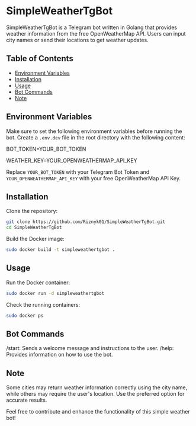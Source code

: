 # SimpleWeatherTgBot

SimpleWeatherTgBot is a Telegram bot written in Golang that provides weather information from the free OpenWeatherMap API. Users can input city names or send their locations to get weather updates.

## Table of Contents

- [Environment Variables](#environment-variables)
- [Installation](#installation)
- [Usage](#usage)
- [Bot Commands](#bot-commands)
- [Note](#note)

## Environment Variables

Make sure to set the following environment variables before running the bot. Create a `.env.dev` file in the root directory with the following content:

BOT_TOKEN=YOUR_BOT_TOKEN

WEATHER_KEY=YOUR_OPENWEATHERMAP_API_KEY

Replace `YOUR_BOT_TOKEN` with your Telegram Bot Token and `YOUR_OPENWEATHERMAP_API_KEY` with your free OpenWeatherMap API Key.

## Installation

Clone the repository:

```bash
git clone https://github.com/Riznyk01/SimpleWeatherTgBot.git
cd SimpleWeatherTgBot
```

Build the Docker image:
```bash
sudo docker build -t simpleweathertgbot .
```
## Usage
Run the Docker container:
```bash
sudo docker run -d simpleweathertgbot
```

Check the running containers:

```bash
sudo docker ps
```
## Bot Commands
/start: Sends a welcome message and instructions to the user.
/help: Provides information on how to use the bot.
## Note
Some cities may return weather information correctly using the city name, while others may require the user's location. Use the preferred option for accurate results.

Feel free to contribute and enhance the functionality of this simple weather bot!